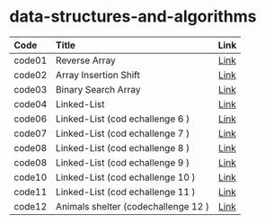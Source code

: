 # data-structures-and-algorithms



| Code   | Title                               |                       Link                       |
|:-------|:------------------------------------|:------------------------------------------------:|
| code01 | Reverse Array                       |      [Link](./arrayrev/ChallengeREADME.md)       |
| code02 | Array Insertion Shift               | [Link](./array-insert-shift/ChallengeReadne2.md) |
| code03 | Binary Search Array                 |    [Link](./binarySearch/ChallengeReadme.md)     |
| code04 | Linked-List                         |          [Link](./linkedList/ReadMe.md)          |
| code06 | Linked-List (cod echallenge 6 )     |         [Link](./linkedList/readme6.md)          |
| code07 | Linked-List (cod echallenge 7 )     |         [Link](./linkedList/readme7.md)          |
| code08 | Linked-List (cod echallenge 8 )     |         [Link](./linkedList/readme8.md)          |
| code08 | Linked-List (cod echallenge 9 )     |         [Link](./linkedList/readme9.md)          |
| code10 | Linked-List (cod echallenge 10 )    |        [Link](./stackAndQueue/readme.md)         |
| code11 | Linked-List (cod echallenge 11 )    |       [Link](./stackAndQueue/readme11.md)        |
| code12 | Animals shelter (codechallenge 12 ) |       [Link](./stackAndQueue/readme12.md)        |

